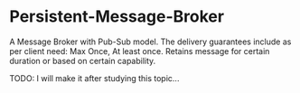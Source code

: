 # Persistent-Message-Broker
A Message Broker with Pub-Sub model. The delivery guarantees include as per client need: Max Once, At least once. Retains message for certain duration or based on certain capability.

TODO: I will make it after studying this topic...
